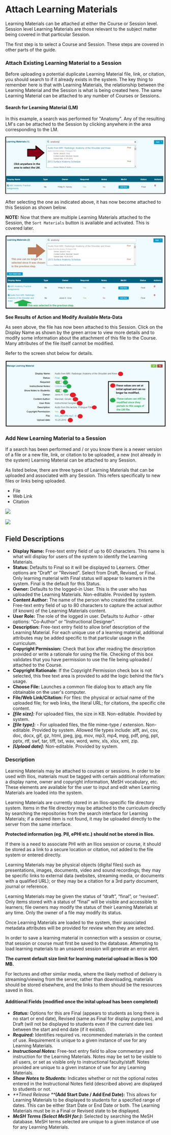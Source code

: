 # Attach Learning Materials

Learning Materials can be attached at either the Course or Session level. Session level Learning Materials are those relevant to the subject matter being covered in that particular Session.

The first step is to select a Course and Session. These steps are covered in other parts of the guide.

### Attach Existing Learning Material to a Session

Before uploading a potential duplicate Learning Material file, link, or citation, you should search to if it already exists in the system. The key thing to remember here is that with Learning Materials, the relationship between the Learning Material and the Session is what is being created here. The same Learning Material can be attached to any number of Courses or Sessions.

#### Search for Learning Material (LM)

In this example, a search was performed for "Anatomy". Any of the resulting LM's can be attached to the Session by clicking anywhere in the area corresponding to the LM.

![](../../.gitbook/assets/search_for_session_lm.jpg)

After selecting the one as indicated above, it has now become attached to this Session as shown below.

**NOTE:** Now that there are multiple Learning Materials attached to the Session, the `Sort Materials` button is available and activated. This is covered later.

![](../../.gitbook/assets/attach_session_lm.jpg)

**See Results of Action and Modify Available Meta-Data**

As seen above, the file has now been attached to this Session. Click on the Display Name as shown by the green arrow to view more details and to modify some information about the attachment of this file to the Course. Many attributes of the file itself cannot be modified.

Refer to the screen shot below for details.

![](../../.gitbook/assets/session_lm_details.jpg)

### Add New Learning Material to a Session

If a search has been performed and / or you know there is a newer version of a file or a new file, link, or citation to be uploaded, a new (not already in the system) Learning Material can be attached to any Session.

As listed below, there are three types of Learning Materials that can be uploaded and associated with any Session. This refers specifically to new files or links being uploaded.

* File
* Web Link
* Citation

![](../../.gitbook/assets/add_course_lm\_1.jpg)

![](../../.gitbook/assets/add_course_lm\_2.jpg)

## Field Descriptions

* **Display Name:**  Free-text entry field of up to 60 characters. This name is what will display for users of the system to identify the Learning Materials.
* **Status:** Defaults to Final so it will be displayed to Learners.  Other options are "Draft" or "Revised".  Select from Draft, Revised, or Final. Only learning material with Final status will appear to learners in the system.  Final is the default for this Status.
* **Owner:** Defaults to the logged-in User. This is the user who has uploaded the Learning Materials. Non-editable. Provided by system.
* **Content Author:** The name of the person who created the content.  Free-text entry field of up to 80 characters to capture the actual author (if known) of the Learning Materials content.
* **User Role:** The role of the logged in user.  Defaults to Author - other options:  "Co-Author" or "Instructional Designer".
* **Description:** Free-text entry field to allow brief description of the Learning Material. For each unique use of a learning material, additional attributes may be added specific to that particular usage in the curriculum.
* **Copyright Permission:** Check that box after reading the description provided or write a rationale for using the file.  Checking of this box validates that you have permission to use the file being uploaded / attached to the Course.
* **Copyright Rationale:** If the Copyright Permission check box is not selected, this free text area is provided to add the logic behind the file's usage.
* **Choose File:** Launches a common file dialog box to attach any file obtainable on the user's computer.
* **File/Web Link/Citation:** For files: the physical or actual name of the uploaded file; for web links, the literal URL; for citations, the specific cite content.
* _**\[file size]:**_ For uploaded files, the size in KB. Non-editable. Provided by system.
* _**\[file type]:**_ - For uploaded files, the file mime-type / extension. Non-editable. Provided by system.  Allowed file types include:  aiff, avi, csv, doc, docx, gif, gz, html, jpeg, jpg, mov, mp3, mp4, mpg, pdf, png, ppt, pptx, rtf, swf, tar, tiff, txt, wav, word, wmv,  xls, xlsx, xml, zip.
* _**\[Upload date]:**_ Non-editable. Provided by system.

### Description

Learning Materials may be attached to courses or sessions. In order to be used with Ilios, materials must be tagged with certain additional information: a display name, owner and copyright information, MeSH vocabulary, etc. These elements are available for the user to input and edit when Learning Materials are loaded into the system.

Learning Materials are currently stored in an Ilios-specific file directory system. Items in the file directory may be attached to the curriculum directly by searching the repositories from the search interface for Learning Materials; if a desired item is not found, it may be uploaded directly to the server from the same interface.

**Protected information (eg. PII, ePHI etc.) should not be stored in Ilios.**

If there is a need to associate PHI with an Ilios session or course, it should be stored as a link to a secure location or citation, not added to the file system or entered directly.

Learning Materials may be physical objects (digital files) such as presentations, images, documents, video and sound recordings; they may be specific links to external data (websites, streaming media, or documents with a qualified URL); or they may be a citation for a 3rd party document, journal or reference.

Learning Materials may be given the status of “draft”, “final”, or “revised”. Only items stored with a status of “final” will be visible and accessible to learners; file owners may modify the status of their Learning Materials at any time. Only the owner of a file may modify its status.

Once Learning Materials are loaded to the system, their associated metadata attributes will be provided for review when they are selected.

In order to save a learning material in connection with a session or course, that session or course must first be saved to the database. Attempting to load learning materials to an unsaved session will generate an error alert.

**The current default size limit for learning material upload in Ilios is 100 MB.**

For lectures and other similar media, where the likely method of delivery is streaming/viewing from the server, rather than downloading, materials should be stored elsewhere, and the links to them should be the resources saved in Ilios.

#### Additional Fields (modified once the inital upload has been completed)

* _**Status:**_ Options for this are Final (appears to students as long there is no start or end date), Revised (same as Final for display purposes), and Draft (will not be displayed to students even if the current date lies between the start and end date (if it exists)).
* _**Required:**_ Identifies required vs. recommended materials in the context of use. Requirement is unique to a given instance of use for any Learning Materials.
* _**Instructional Notes:**_ Free-text entry field to allow commentary and instruction for the Learning Materials. Notes may be set to be visible to all users, or set as visible only to instructional faculty/staff. Notes provided are unique to a given instance of use for any Learning Materials.
* _**Show Notes to Students:**_ Indicates whether or not the optional notes entered in the Instructional Notes field (described above) are displayed to students or not.
* _**Timed Release **_**(Add Start Date / Add End Date):** This allows for Learning Materials to be displayed to students for a specified range of dates. This can be either Start Date or End Date or both. The Learning Materials must be in a Final or Revised state to be displayed.
* _**MeSH Terms (Select MeSH for:):**_ Selected by searching the MeSH database. MeSH terms selected are unique to a given instance of use for any Learning Materials. 
